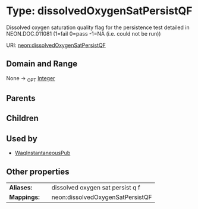 
# Type: dissolvedOxygenSatPersistQF


Dissolved oxygen saturation quality flag for the persistence test detailed in NEON.DOC.011081 (1=fail 0=pass -1=NA (i.e. could not be run))

URI: [neon:dissolvedOxygenSatPersistQF](https://data.neonscience.org/dissolvedOxygenSatPersistQF)


## Domain and Range

None ->  <sub>OPT</sub> [Integer](types/Integer.md)

## Parents


## Children


## Used by

 * [WaqInstantaneousPub](WaqInstantaneousPub.md)

## Other properties

|  |  |  |
| --- | --- | --- |
| **Aliases:** | | dissolved oxygen sat persist q f |
| **Mappings:** | | neon:dissolvedOxygenSatPersistQF |

